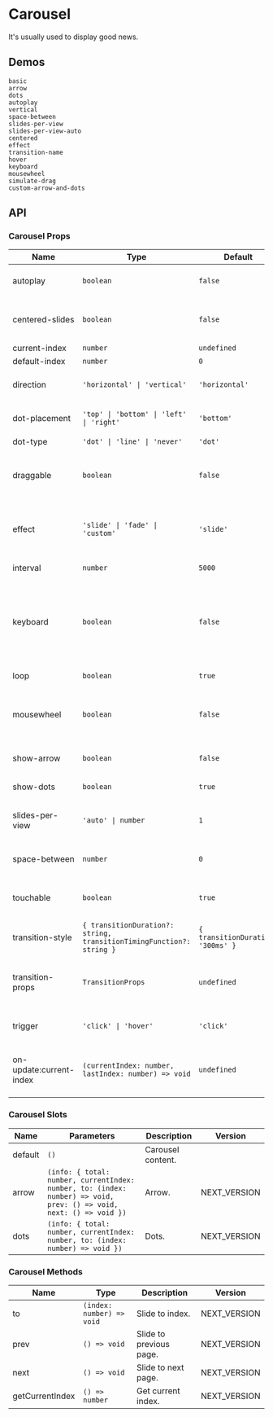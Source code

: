 # Carousel

It's usually used to display good news.

## Demos

```demo
basic
arrow
dots
autoplay
vertical
space-between
slides-per-view
slides-per-view-auto
centered
effect
transition-name
hover
keyboard
mousewheel
simulate-drag
custom-arrow-and-dots
```

## API

### Carousel Props

| Name | Type | Default | Description | Version |
| --- | --- | --- | --- | --- |
| autoplay | `boolean` | `false` | Whether to scroll automatically. |
| centered-slides | `boolean` | `false` | Whether to center the current view carousel. | NEXT_VERSION |
| current-index | `number` | `undefined` | current index. | NEXT_VERSION |
| default-index | `number` | `0` | default index. | NEXT_VERSION |
| direction | `'horizontal' \| 'vertical'` | `'horizontal'` | Carousel shows the direction. |
| dot-placement | `'top' \| 'bottom' \| 'left' \| 'right'` | `'bottom'` | Dot placement in the panel. | NEXT_VERSION |
| dot-type | `'dot' \| 'line' \| 'never'` | `'dot'` | Dot style. | NEXT_VERSION |
| draggable | `boolean` | `false` | Whether to switch the carousel by dragging the mouse. | NEXT_VERSION |
| effect | `'slide' \| 'fade' \| 'custom'` | `'slide'` | Transition effect when switching between carousel. | NEXT_VERSION |
| interval | `number` | `5000` | Auto play interval (ms). |
| keyboard | `boolean` | `false` | Whether to switch the carousel by pressing the key, it only works when the focus is on Dots. | NEXT_VERSION |
| loop | `boolean` | `true` | Whether to loop. | NEXT_VERSION |
| mousewheel | `boolean` | `false` | Whether to switch the carousel through the mouse wheel. | NEXT_VERSION |
| show-arrow | `boolean` | `false` | Whether to show arrow buttons. | NEXT_VERSION |
| show-dots | `boolean` | `true` | Whether to show dots. | NEXT_VERSION |
| slides-per-view | `'auto' \| number` | `1` | Number of carousels displayed on per view. | NEXT_VERSION |
| space-between | `number` | `0` | The spacing between the carousels. | NEXT_VERSION |
| touchable | `boolean` | `true` | Whether to switch the carousel by touch. | NEXT_VERSION |
| transition-style | `{ transitionDuration?: string, transitionTimingFunction?: string }` | `{ transitionDuration: '300ms' }` | The style of the transition effect. | NEXT_VERSION |
| transition-props | `TransitionProps` | `undefined` | Custom transition effect properties, [reference](https://v3.vuejs.org/api/built-in-components.html#transition). | NEXT_VERSION |
| trigger | `'click' \| 'hover'` | `'click'` | The method of manual switching. |
| on-update:current-index | `(currentIndex: number, lastIndex: number) => void` | `undefined` | Callback function when the current index changes. | NEXT_VERSION |

### Carousel Slots

| Name | Parameters | Description | Version |
| --- | --- | --- | --- |
| default | `()` | Carousel content. |
| arrow | `(info: { total: number, currentIndex: number, to: (index: number) => void, prev: () => void, next: () => void })` | Arrow. | NEXT_VERSION |
| dots | `(info: { total: number, currentIndex: number, to: (index: number) => void })` | Dots. | NEXT_VERSION |

### Carousel Methods

| Name | Type | Description | Version |
| --- | --- | --- | --- |
| to | `(index: number) => void` | Slide to index. | NEXT_VERSION |
| prev | `() => void` | Slide to previous page. | NEXT_VERSION |
| next | `() => void` | Slide to next page. | NEXT_VERSION |
| getCurrentIndex | `() => number` | Get current index. | NEXT_VERSION |
